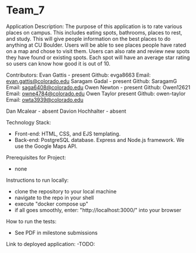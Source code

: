 # Team_7
Application Description:
  The purpose of this application is to rate various places on campus. This includes eating spots, bathrooms, places to rest, and study. This will give people
   information on the best places to do anything at CU Boulder. 
   Users will be able to see places people have rated on a map and chose to visit them. Users can also rate and review new spots they have found or existing spots.
   Each spot will have an average star rating so users can know how good it is out of 10.

Contributors:
  Evan Gattis - present 
    Github: evga8663
    Email: evan.gattis@colorado.edu
  Saragam Gadal - present
    Github: SaragamG
    Email: saga6408@colorado.edu
  Owen Newton - present
    Github: Owen12621
    Email: owne4784@colorado.edu
  Owen Taylor  present
    Github: owen-taylor
    Email: owta3939@colorado.edu

  Dan Mcalear - absent
  Davion Hochhalter - absent
  
Technology Stack:
  - Front-end: HTML, CSS, and EJS templating.
  - Back-end: PostgreSQL database. Express and Node.js framework. We use the Google Maps API.

Prerequisites for Project:
  - none

Instructions to run locally:
  - clone the repository to your local machine
  - navigate to the repo in your shell
  - execute "docker compose up"
  - if all goes smoothly, enter: "http://localhost:3000/" into your browser

How to run the tests:
  - See PDF in milestone submissions
  
Link to deployed application:
  -TODO:
